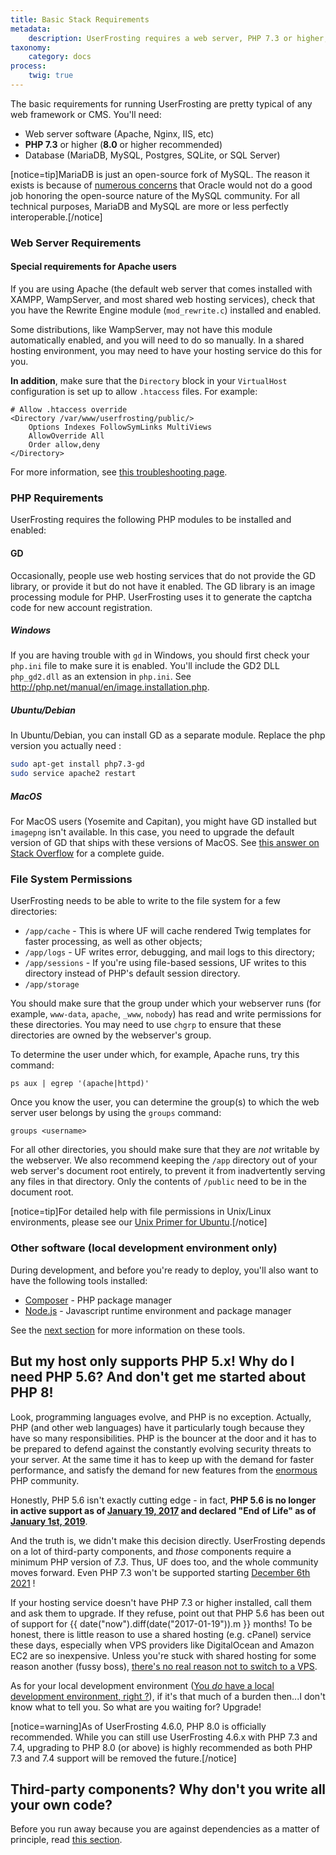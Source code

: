 ```yaml
---
title: Basic Stack Requirements
metadata:
    description: UserFrosting requires a web server, PHP 7.3 or higher, and some sort of database.
taxonomy:
    category: docs
process:
    twig: true
---
```


The basic requirements for running UserFrosting are pretty typical of any web framework or CMS. You'll need:

- Web server software (Apache, Nginx, IIS, etc)
- **PHP 7.3** or higher (**8.0** or higher recommended)
- Database (MariaDB, MySQL, Postgres, SQLite, or SQL Server)

[notice=tip]MariaDB is just an open-source fork of MySQL. The reason it exists is because of [numerous concerns](http://www.computerworld.com.au/article/457551/dead_database_walking_mysql_creator_why_future_belongs_mariadb/) that Oracle would not do a good job honoring the open-source nature of the MySQL community. For all technical purposes, MariaDB and MySQL are more or less perfectly interoperable.[/notice]

### Web Server Requirements

#### Special requirements for Apache users

If you are using Apache (the default web server that comes installed with XAMPP, WampServer, and most shared web hosting services), check that you have the Rewrite Engine module (`mod_rewrite.c`) installed and enabled.

Some distributions, like WampServer, may not have this module automatically enabled, and you will need to do so manually. In a shared hosting environment, you may need to have your hosting service do this for you.

**In addition**, make sure that the `Directory` block in your `VirtualHost` configuration is set up to allow `.htaccess` files. For example:

```
# Allow .htaccess override
<Directory /var/www/userfrosting/public/>
    Options Indexes FollowSymLinks MultiViews
    AllowOverride All
    Order allow,deny
</Directory>
```

For more information, see [this troubleshooting page](/troubleshooting/common-problems#installation-went-fine-except-i-don-t-see-any-styling-on-my-home-page-i-am-using-apache-).

### PHP Requirements

UserFrosting requires the following PHP modules to be installed and enabled:

#### GD

Occasionally, people use web hosting services that do not provide the GD library, or provide it but do not have it enabled. The GD library is an image processing module for PHP. UserFrosting uses it to generate the captcha code for new account registration.

##### Windows

If you are having trouble with `gd` in Windows, you should first check your `php.ini` file to make sure it is enabled. You'll include the GD2 DLL `php_gd2.dll` as an extension in `php.ini`. See http://php.net/manual/en/image.installation.php.

##### Ubuntu/Debian

In Ubuntu/Debian, you can install GD as a separate module. Replace the php version you actually need :

```bash
sudo apt-get install php7.3-gd
sudo service apache2 restart
```

##### MacOS

For MacOS users (Yosemite and Capitan), you might have GD installed but `imagepng` isn't available. In this case, you need to upgrade the default version of GD that ships with these versions of MacOS. See [this answer on Stack Overflow](http://stackoverflow.com/a/26505558/2970321) for a complete guide.

### File System Permissions

UserFrosting needs to be able to write to the file system for a few directories:

- `/app/cache` - This is where UF will cache rendered Twig templates for faster processing, as well as other objects;
- `/app/logs` - UF writes error, debugging, and mail logs to this directory;
- `/app/sessions` - If you're using file-based sessions, UF writes to this directory instead of PHP's default session directory.
- `/app/storage`

You should make sure that the group under which your webserver runs (for example, `www-data`, `apache`, `_www`, `nobody`) has read and write permissions for these directories. You may need to use `chgrp` to ensure that these directories are owned by the webserver's group.

To determine the user under which, for example, Apache runs, try this command:

`ps aux | egrep '(apache|httpd)'`

Once you know the user, you can determine the group(s) to which the web server user belongs by using the `groups` command:

`groups <username>`

For all other directories, you should make sure that they are *not* writable by the webserver. We also recommend keeping the `/app` directory out of your web server's document root entirely, to prevent it from inadvertently serving any files in that directory. Only the contents of `/public` need to be in the document root.

[notice=tip]For detailed help with file permissions in Unix/Linux environments, please see our [Unix Primer for Ubuntu](https://learn.userfrosting.com/going-live/unix-primer-ubuntu#Filepermissions).[/notice]

### Other software (local development environment only)

During development, and before you're ready to deploy, you'll also want to have the following tools installed:

- [Composer](https://getcomposer.org) - PHP package manager
- [Node.js](https://nodejs.org/en/) - Javascript runtime environment and package manager

See the [next section](/installation/requirements/essential-tools-for-php) for more information on these tools.

## But my host only supports PHP 5.x! Why do I need PHP 5.6? And don't get me started about PHP 8!

Look, programming languages evolve, and PHP is no exception. Actually, PHP (and other web languages) have it particularly tough because they have so many responsibilities. PHP is the bouncer at the door and it has to be prepared to defend against the constantly evolving security threats to your server. At the same time it has to keep up with the demand for faster performance, and satisfy the demand for new features from the [enormous](https://w3techs.com/technologies/overview/programming_language/all) PHP community.

Honestly, PHP 5.6 isn't exactly cutting edge - in fact, **PHP 5.6 is no longer in active support as of [January 19, 2017](http://php.net/supported-versions.php) and declared "End of Life" as of [January 1st, 2019](http://php.net/supported-versions.php)**.

And the truth is, we didn't make this decision directly. UserFrosting depends on a lot of third-party components, and *those* components require a minimum PHP version of _7.3_. Thus, UF does too, and the whole community moves forward. Even PHP 7.3 won't be supported starting [December 6th 2021](http://php.net/supported-versions.php) !

If your hosting service doesn't have PHP 7.3 or higher installed, call them and ask them to upgrade. If they refuse, point out that PHP 5.6 has been out of support for {{ date("now").diff(date("2017-01-19")).m }} months! To be honest, there is little reason to use a shared hosting (e.g. cPanel) service these days, especially when VPS providers like DigitalOcean and Amazon EC2 are so inexpensive. Unless you're stuck with shared hosting for some reason another (fussy boss), [there's no real reason not to switch to a VPS](https://www.hostt.com/still-use-shared-hosting-theres-vps/).

As for your local development environment ([You _do_ have a local development environment, right ?](/background/develop-locally-serve-globally)), if it's that much of a burden then...I don't know what to tell you. So what are you waiting for? Upgrade!

[notice=warning]As of UserFrosting 4.6.0, PHP 8.0 is officially recommended. While you can still use UserFrosting 4.6.x with PHP 7.3 and 7.4, upgrading to PHP 8.0 (or above) is highly recommended as both PHP 7.3 and 7.4 support will be removed the future.[/notice]

## Third-party components? Why don't you write all your own code?

Before you run away because you are against dependencies as a matter of principle, read [this section](/background/dont-reinvent-the-wheel).
